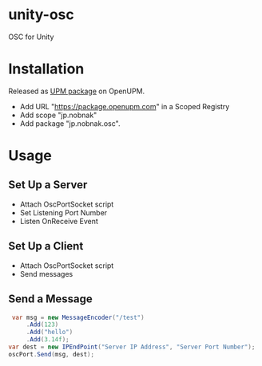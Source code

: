 unity-osc
=========
OSC for Unity

# Installation
Released as [UPM package](https://openupm.com/packages/jp.nobnak.osc/) on OpenUPM.

- Add URL "https://package.openupm.com" in a Scoped Registry
- Add scope "jp.nobnak"
- Add package "jp.nobnak.osc".

# Usage
## Set Up a Server
 - Attach OscPortSocket script
 - Set Listening Port Number
 - Listen OnReceive Event

## Set Up a Client
 - Attach OscPortSocket script
 - Send messages

## Send a Message
```C#
 var msg = new MessageEncoder("/test")
     .Add(123)
     .Add("hello")
     .Add(3.14f);
var dest = new IPEndPoint("Server IP Address", "Server Port Number");
oscPort.Send(msg, dest);
```
